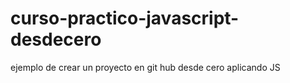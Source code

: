 # curso-practico-javascript-desdecero
ejemplo de crear un proyecto en git hub desde cero aplicando JS
